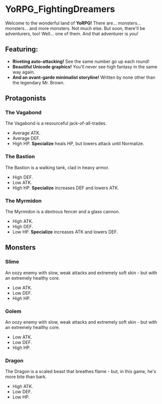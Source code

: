 # YoRPG_FightingDreamers

 Welcome to the wonderful land of **YoRPG!** There are... monsters... monsters... and more monsters. Not much else. But soon, there'll be adventurers, too! Well... one of them. And that adventurer is *you!*

## Featuring:
 - **Riveting auto-attacking!** See the same number go up each round!
 - **Beautiful Unicode graphics!** You'll never see high fantasy in the same way again.
 - **And an avant-garde minimalist storyline!** Written by none other than the legendary Mr. Brown.
 
 ## Protagonists
 
 ### The Vagabond
The Vagabond is a resourceful jack-of-all-trades.
- Average ATK.
- Average DEF.
- High HP.
**Specialize** heals HP, but lowers attack until Normalize.

### The Bastion
The Bastion is a walking tank, clad in heavy armor.
- High DEF.
- Low ATK.
- High HP.
**Specialize** increases DEF and lowers ATK.

### The Myrmidon
The Myrmidon is a dextrous fencer and a glass cannon.
- High ATK.
- High DEF.
- Low HP.
**Specialize** increases ATK and lowers DEF.

## Monsters

### Slime
An oozy enemy with slow, weak attacks and extremely soft skin - but with an extremely healthy core.
- Low ATK.
- Low DEF.
- High HP.

### Golem
An oozy enemy with slow, weak attacks and extremely soft skin - but with an extremely healthy core.
- Low ATK.
- Low DEF.
- High HP.

### Dragon
The Dragon is a scaled beast that breathes flame - but, in this game, he's more bite than bark.
- High ATK.
- Low DEF.
- Low HP.
